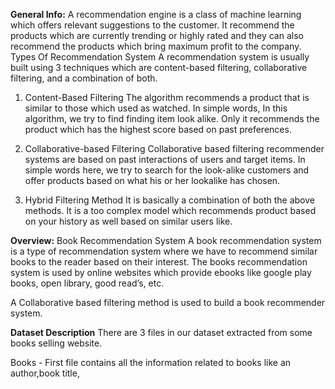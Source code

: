 **General Info:**
A recommendation engine is a class of machine learning which offers relevant suggestions to the customer. It recommend the products which are currently trending or highly rated and they can also recommend the products which bring maximum profit to the company.
Types Of Recommendation System
A recommendation system is usually built using 3 techniques which are content-based filtering, collaborative filtering, and a combination of both.

1) Content-Based Filtering
The algorithm recommends a product that is similar to those which used as watched. In simple words, In this algorithm, we try to find finding item look alike.
Only it recommends the product which has the highest score based on past preferences.

2) Collaborative-based Filtering
Collaborative based filtering recommender systems are based on past interactions of users and target items.  In simple words here, we try to search for the look-alike customers and offer products based on what his or her lookalike has chosen. 

3) Hybrid Filtering Method
It is basically a combination of both the above methods. It is a too complex model which recommends product based on your history as well based on similar users like.

**Overview:**
Book Recommendation System
A book recommendation system is a type of recommendation system where we have to recommend similar books to the reader based on their interest. The books recommendation system is used by online websites which provide ebooks like google play books, open library, good read’s, etc.

A Collaborative based filtering method is used to build a book recommender system.

**Dataset Description**
There are 3 files in our dataset extracted from some books selling website.

Books - First file contains all the information related to books like an author,book title,

